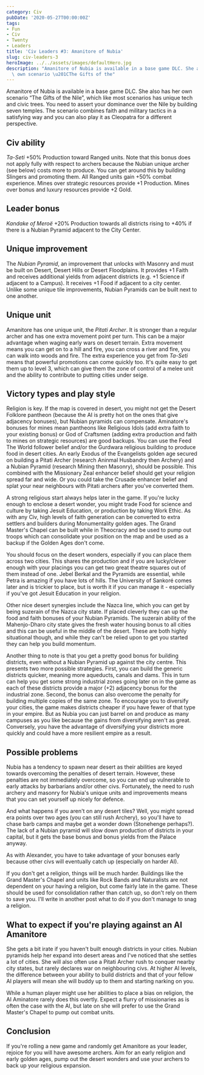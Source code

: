 ```yaml
---
category: Civ
pubDate: '2020-05-27T00:00:00Z'
tags:
- Fun
- Civ
- Twenty
- Leaders
title: 'Civ Leaders #3: Amanitore of Nubia'
slug: civ-leaders-3
heroImage: ../../assets/images/defaultHero.jpg
description: "Amanitore of Nubia is available in a base game DLC. She also has her\
  \ own scenario \u201CThe Gifts of the"
---
```

Amanitore of Nubia is available in a base game DLC. She also has her own scenario “The Gifts of the Nile”, which like most scenarios has unique tech and civic trees. You need to assert your dominance over the Nile by building seven temples. The scenario combines faith and military tactics in a satisfying way and you can also play it as Cleopatra for a different perspective.

## Civ ability
*Ta-Seti* +50% Production toward Ranged units. Note that this bonus does not apply fully with respect to archers because the Nubian unique archer (see below) costs more to produce. You can get around this by building Slingers and promoting them. All Ranged units gain +50% combat experience. Mines over strategic resources provide +1 Production. Mines over bonus and luxury resources provide +2 Gold.

## Leader bonus
*Kandake of Meroë* +20% Production towards all districts rising to +40% if there is a Nubian Pyramid adjacent to the City Center.

## Unique improvement
The *Nubian Pyramid*, an improvement that unlocks with Masonry and must be built on Desert, Desert Hills or Desert Floodplains. It provides +1 Faith and receives additional yields from adjacent districts (e.g. +1 Science if adjacent to a Campus). It receives +1 Food if adjacent to a city center. Unlike some unique tile improvements, Nubian Pyramids can be built next to one another.

## Unique unit
Amanitore has one unique unit, the *Pitati Archer*. It is stronger than a regular archer and has one extra movement point per turn. This can be a major advantage when waging early wars on desert terrain. Extra movement means you can get on to a hill and fire, you can cross a river and fire, you can walk into woods and fire. The extra experience you get from *Ta-Seti* means that powerful promotions can come quickly too. It's quite easy to get them up to level 3, which can give them the zone of control of a melee unit and the ability to contribute to putting cities under seige.

## Victory types and play style
Religion is key. If the map is covered in desert, you might not get the Desert Folklore pantheon (because the AI is pretty hot on the ones that give adjacency bonuses), but Nubian pyramids can compensate. Aminatore's bonuses for mines mean pantheons like Religious Idols (add extra faith to your existing bonus) or God of Craftsmen (adding extra production and faith to mines on strategic resources) are good backups. You can use the Feed The World follower belief and/or the Gurdwara religious building to produce food in desert cities. An early Exodus of the Evangelists golden age secured on building a Pitati Archer (research Aninmal Husbandry then Archery) and a Nubian Pyramid (research Mining then Masonry), should be possible. This combined with the Missionary Zeal enhancer belief should get your religion spread far and wide. Or you could take the Crusade enhancer belief and splat your near neighbours with Pitati archers after you've converted them.

A strong religious start always helps later in the game. If you're lucky enough to enclose a desert wonder, you might trade Food for science and culture by taking Jesuit Education, or production by taking Work Ethic. As with any Civ, high levels of faith generation can be converted to extra settlers and builders during Monumentality golden ages. The Grand Master's Chapel can be built while in Theocracy and be used to pump out troops which can consolidate your position on the map and be used as a backup if the Golden Ages don't come.

You should focus on the desert wonders, especially if you can place them across two cities. This shares the production and if you are lucky/clever enough with your placings you can get two great theatre squares out of them instead of one. Jebel Berkal and the Pyramids are essential, while Petra is amazing if you have lots of hills. The University of Sankoré comes later and is trickier to place, but is worth it if you can manage it - especially if you've got Jesuit Education in your religion.

Other nice desert synergies include the Nazca line, which you can get by being suzerain of the Nazca city state. If placed cleverly they can up the food and faith bonuses of your Nubian Pyramids. The suzerain ability of the Mahenjo-Dharo city state gives the fresh water housing bonus to all cities and this can be useful in the middle of the desert. These are both highly situational though, and while they can't be relied upon to get you started they can help you build momentum.

Another thing to note is that you get a pretty good bonus for building districts, even without a Nubian Pyramid up against the city centre. This presents two more possible strategies. First, you can build the generic districts quicker, meaning more aqueducts, canals and dams. This in turn can help you get some strong industrial zones going later on in the game as each of these districts provide a major (+2) adjacency bonus for the industrial zone. Second, the bonus can also overcome the penalty for building multiple copies of the same zone. To encourage you to diversify your cities, the game makes districts cheaper if you have fewer of that type in your empire. But as Nubia you can just barrel on and produce as many campuses as you like because the gains from diversifying aren't as great. Conversely, you have the advantage of diversifying your districts more quickly and could have a more resilient empire as a result.

## Possible problems
Nubia has a tendency to spawn near desert as their abilities are keyed towards overcoming the penalties of desert terrain. However, these penalties are not immediately overcome, so you can end up vulnerable to early attacks by barbarians and/or other civs. Fortunately, the need to rush archery and masonry for Nubia's unique units and improvements means that you can set yourself up nicely for defence.

And what happens if you aren't on any desert tiles? Well, you might spread era points over two ages (you can still rush Archery), so you'll have to chase barb camps and maybe get a wonder down (Stonehenge perhaps?). The lack of a Nubian pyramid will slow down production of districts in your capital, but it gets the base bonus and bonus yields from the Palace anyway.

As with Alexander, you have to take advantage of your bonuses early because other civs will eventually catch up (especially on harder AI).

If you don't get a religion, things will be much harder. Buildings like the Grand Master's Chapel and units like Rock Bands and Naturalists are not dependent on your having a religion, but come fairly late in the game. These should be used for consolidation rather than catch up, so don't rely on them to save you. I'll write in another post what to do if you don't manage to snag a religion.

## What to expect if you're playing against an AI Amanitore
She gets a bit irate if you haven't built enough districts in your cities. Nubian pyramids help her expand into desert areas and I've noticed that she settles a lot of cities. She will also often use a Pitati Archer rush to conquer nearby city states, but rarely declares war on neighbouring civs. At higher AI levels, the difference between your ability to build districts and that of your fellow AI players will mean she will buddy up to them and starting narking on you.

While a human player might use her abilities to place a bias on religion, the AI Aminatore rarely does this overtly. Expect a flurry of missionaries as is often the case with the AI, but late on she will prefer to use the Grand Master's Chapel to pump out combat units. 

## Conclusion
If you're rolling a new game and randomly get Amanitore as your leader, rejoice for you will have awesome archers. Aim for an early religion and early golden ages, pump out the desert wonders and use your archers to back up your religious expansion.